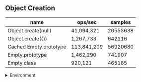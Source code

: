 ## Object Creation

|name|ops/sec|samples|
|-|-|-|
|Object.create(null)|41,094,321|20555638|
|Object.create({})|1,267,733|642116|
|Cached Empty.prototype|113,841,209|56920680|
|Empty.prototype|1,462,290|741907|
|Empty class|920,121|465185|


<details>
<summary>Environment</summary>

* __Machine:__ linux x64 | 4 vCPUs | 7.6GB Mem
* __Run:__ Fri Oct 11 2024 18:32:11 GMT+0000 (Coordinated Universal Time)
* __Node:__ `v18.20.4`
</details>

<!--
{"environment":{"platform":"linux","arch":"x64","cpus":4,"totalMemory":7.597888946533203},"benchmarks":[{"name":"Object.create(null)","opsSec":41094321.55138026,"samples":20555638},{"name":"Object.create({})","opsSec":1267733.648377861,"samples":642116},{"name":"Cached Empty.prototype","opsSec":113841209.50192104,"samples":56920680},{"name":"Empty.prototype","opsSec":1462290.1996024044,"samples":741907},{"name":"Empty class","opsSec":920121.3097618924,"samples":465185}]}-->

